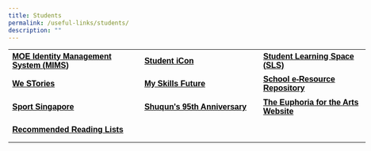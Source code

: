 ```yaml
---
title: Students
permalink: /useful-links/students/
description: ""
---
```

<table style="border-collapse: collapse; width: 541pt;" border="0" width="720" cellspacing="0" cellpadding="0"><colgroup><col style="mso-width-source: userset; mso-width-alt: 9142; width: 188pt;" width="250" /> <col style="mso-width-source: userset; mso-width-alt: 9106; width: 187pt;" width="249" /> <col style="mso-width-source: userset; mso-width-alt: 8082; width: 166pt;" width="221" /></colgroup>
<tbody>
<tr style="mso-height-source: userset; height: 35.1pt; mso-yfti-firstrow: yes; mso-yfti-irow: 0;">
<td class="xl65" style="height: 35.1pt; width: 266.281px;" height="46"><span style="color: #000000;"><strong><span style="mso-themecolor: text1;"><a style="color: #000000;" href="https://idp.mims.moe.gov.sg/nidp/saml2/sso" target="_blank"><span style="font-size: 12pt; text-decoration: none; font-family: Arial, sans-serif;">MOE Identity Management System (MIMS)</span></a></span></strong></span></td>
<td class="xl66" style="width: 238.938px;"><span style="color: #000000;"><strong><span style="mso-themecolor: text1;"><a style="color: #000000;" href="https://workspace.google.com/dashboard" target="_blank"><span style="font-size: 12pt; text-decoration: none; font-family: Arial, sans-serif;">Student iCon</span></a></span></strong></span></td>
<td class="xl66" style="width: 212.109px;"><span style="color: #000000;"><strong><span style="mso-themecolor: text1;"><a style="color: #000000;" href="https://vle.learning.moe.edu.sg/login" target="_blank"><span style="font-size: 12pt; text-decoration: none; font-family: Arial, sans-serif;">Student Learning Space (SLS)</span></a></span></strong></span></td>
</tr>
<tr style="mso-height-source: userset; height: 35.1pt; mso-yfti-irow: 1;">
<td class="xl67" style="height: 35.1pt; width: 266.281px;" height="46"><span style="color: #000000;"><strong><span style="mso-themecolor: text1;"><a style="color: #000000;" href="https://online.fliphtml5.com/obrr/qkde/#p=1" target="_blank"><span style="font-size: 12pt; text-decoration: none; font-family: Arial, sans-serif;">We STories</span></a></span></strong></span></td>
<td class="xl68" style="width: 238.938px;"><span style="color: #000000;"><strong><span style="mso-themecolor: text1;"><a style="color: #000000;" href="https://www.myskillsfuture.gov.sg/content/student/en/primary.html" target="_blank"><span style="font-size: 12pt; text-decoration: none; font-family: Arial, sans-serif;">My Skills Future</span></a></span></strong></span></td>
<td class="xl68" style="width: 212.109px;"><span style="color: #000000;"><strong><span style="mso-themecolor: text1;"><a style="color: #000000;" href="https://schoolibrary.moe.edu.sg/eresourcespri/cgi-bin/spydus.exe/MSGTRN/WPAC/HOME" target="_blank"><span style="font-size: 12pt; text-decoration: none; font-family: Arial, sans-serif;">School e-Resource Repository</span></a></span></strong></span></td>
</tr>
<tr style="mso-height-source: userset; height: 35.1pt; mso-yfti-irow: 2;">
<td class="xl67" style="height: 35.1pt; width: 266.281px;" height="46"><span style="color: #000000;"><strong><span style="mso-themecolor: text1;"><a style="color: #000000;" href="https://www.sportsingapore.gov.sg/" target="_blank"><span style="font-size: 12pt; text-decoration: none; font-family: Arial, sans-serif;">Sport Singapore</span></a></span></strong></span></td>
<td class="xl68" style="width: 238.938px;"><span style="color: #000000;"><strong><span style="mso-themecolor: text1;"><a style="color: #000000;" href="https://sites.google.com/moe.edu.sg/the-shuqun-story/home" target="_blank"><span style="font-size: 12pt; text-decoration: none; font-family: Arial, sans-serif;">Shuqun's 95th Anniversary</span></a></span></strong></span></td>
<td class="xl68" style="width: 212.109px;"><span style="color: #000000;"><strong><span style="mso-themecolor: text1;"><a style="color: #000000;" href="https://w7euphoria.edu.sg/" target="_blank"><span style="font-size: 12pt; text-decoration: none; font-family: Arial, sans-serif;">The Euphoria for the Arts Website</span></a></span></strong></span></td>
</tr>
<tr style="mso-height-source: userset; height: 35.1pt; mso-yfti-irow: 3; mso-yfti-lastrow: yes;">
<td class="xl67" style="height: 35.1pt; width: 266.281px;" height="46"><span style="color: #000000;"><strong><span style="mso-themecolor: text1;"><a style="color: #000000;" href="https://moe-shuqunpri-staging.netlify.app/files/Recommended-Reading-Lists.pdf" target="_blank"><span style="font-size: 12pt; text-decoration: none; font-family: Arial, sans-serif;">Recommended Reading Lists</span></a></span></strong></span></td>
<td class="xl69" style="width: 238.938px;">&nbsp;</td>
<td class="xl69" style="width: 212.109px;">&nbsp;</td>
</tr>
</tbody>
</table>